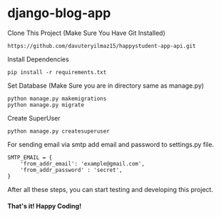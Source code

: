 # django-blog-app

Clone This Project (Make Sure You Have Git Installed)
```
https://github.com/davuteryilmaz15/happystudent-app-api.git
```
Install Dependencies 

```
pip install -r requirements.txt
```

Set Database (Make Sure you are in directory same as manage.py)
```
python manage.py makemigrations
python manage.py migrate
```
Create SuperUser 
```
python manage.py createsuperuser
```

For sending email via smtp add email and password to settings.py file.
```
SMTP_EMAIL = {
    'from_addr_email': 'example@gmail.com',
    'from_addr_password' : 'secret',
}
```
After all these steps, you can start testing and developing this project. 

#### That's it! Happy Coding!
